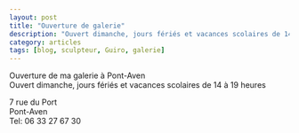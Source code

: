 ```yaml
---
layout: post
title: "Ouverture de galerie"
description: "Ouvert dimanche, jours fériés et vacances scolaires de 14 à 19 heures "
category: articles
tags: [blog, sculpteur, Guiro, galerie]
---
```

Ouverture de ma galerie à Pont-Aven  
Ouvert dimanche, jours fériés et vacances scolaires de 14 à 19 heures  

7 rue du Port  
Pont-Aven  
Tel: 06 33 27 67 30  
